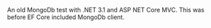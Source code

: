 An old MongoDb test with .NET 3.1 and ASP NET Core MVC. This was before EF Core included MongoDb client.
